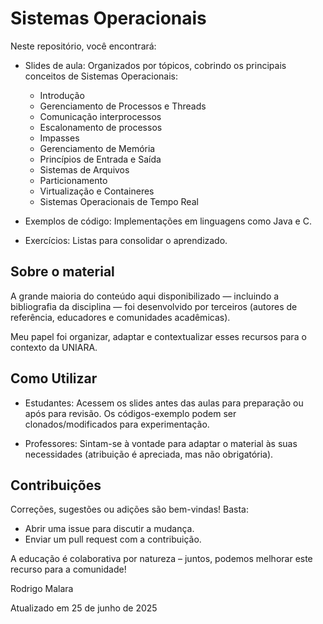 # Sistemas Operacionais

Neste repositório, você encontrará:

* Slides de aula: Organizados por tópicos, cobrindo os principais conceitos de Sistemas Operacionais: 
  * Introdução
  * Gerenciamento de Processos e Threads
  * Comunicação interprocessos
  * Escalonamento de processos
  * Impasses
  * Gerenciamento de Memória
  * Princípios de Entrada e Saída
  * Sistemas de Arquivos
  * Particionamento
  * Virtualização e Containeres
  * Sistemas Operacionais de Tempo Real

* Exemplos de código: Implementações em linguagens como Java e C.

* Exercícios: Listas para consolidar o aprendizado.

## Sobre o material

A grande maioria do conteúdo aqui disponibilizado — incluindo a bibliografia da disciplina — foi desenvolvido por terceiros (autores de referência, educadores e comunidades acadêmicas).

Meu papel foi organizar, adaptar e contextualizar esses recursos para o contexto da UNIARA.

## Como Utilizar

* Estudantes: Acessem os slides antes das aulas para preparação ou após para revisão. Os códigos-exemplo podem ser clonados/modificados para experimentação.

* Professores: Sintam-se à vontade para adaptar o material às suas necessidades (atribuição é apreciada, mas não obrigatória).

## Contribuições
Correções, sugestões ou adições são bem-vindas! Basta:

* Abrir uma issue para discutir a mudança.
* Enviar um pull request com a contribuição.

A educação é colaborativa por natureza – juntos, podemos melhorar este recurso para a comunidade!

Rodrigo Malara

Atualizado em 25 de junho de 2025